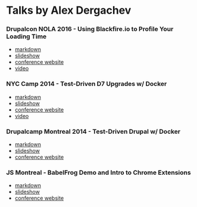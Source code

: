 Talks by Alex Dergachev
=======================

### Drupalcon NOLA 2016 - Using Blackfire.io to Profile Your Loading Time

* [markdown](https://github.com/dergachev/presentations/tree/gh-pages/drupalcon-2016-nola-blackfire)
* [slideshow](http://dergachev.github.io/presentations/drupalcon-2016-nola-blackfire/build/out.html#slide-1)
* [conference website](https://events.drupal.org/neworleans2016/sessions/using-blackfireio-profile-your-loading-time)
* [video](https://www.youtube.com/watch?v=K0vHmZJ3yuw)

### NYC Camp 2014 - Test-Driven D7 Upgrades w/ Docker 

* [markdown](https://github.com/dergachev/presentations/tree/gh-pages/nyccamp-2014-docker/)
* [slideshow](http://dergachev.github.io/presentations/nyccamp-2014-docker/build/out.html)
* [conference website](http://www.nyccamp.org/session/test-driven-drupal-using-docker)
* [video](https://www.youtube.com/watch?v=T3WcL6vyOG0)

### Drupalcamp Montreal 2014 - Test-Driven Drupal w/ Docker 

* [markdown](https://github.com/dergachev/presentations/tree/gh-pages/drupalcamp-mtl-2014-docker/)
* [slideshow](http://dergachev.github.io/presentations/drupalcamp-mtl-2014-docker/build/out.html)
* [conference website](http://2014.drupalcampmontreal.com/fr/sessions/test-driven-drupal-using-docker)

### JS Montreal - BabelFrog Demo and Intro to Chrome Extensions

* [markdown](https://github.com/dergachev/presentations/tree/gh-pages/jsmtl-2014-babelfrog)
* [slideshow](http://dergachev.github.io/presentations/jsmtl-2014-babelfrog/build/out.html)
* [conference website](http://js-montreal.org/)
